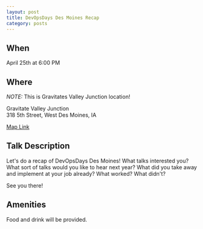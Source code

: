 ```yaml
---
layout: post
title: DevOpsDays Des Moines Recap
category: posts
---
```


## When

April 25th at 6:00 PM

## Where

_NOTE:_ This is Gravitates Valley Junction location!

Gravitate Valley Junction<br />
318 5th Street, West Des Moines, IA

[Map Link](https://www.google.com/maps?f=q&hl=en&q=318+5th+Street,+West+Des+Moines,+IA,+us)

## Talk Description

Let's do a recap of DevOpsDays Des Moines! What talks interested you? What sort of talks would you like to hear next year? What did you take away and implement at your job already? What worked? What didn't?

See you there!

## Amenities

Food and drink will be provided.
